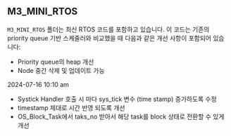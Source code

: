 ## M3_MINI_RTOS

`M3_MINI_RTOS` 폴더는 최신 RTOS 코드를 포함하고 있습니다. 이 코드는 기존의 priority queue 기반 스케줄러와 비교했을 때 다음과 같은 개선 사항이 포함되어 있습니다:

- Priority queue의 heap 개선
- Node 중간 삭제 및 업데이트 가능

2024-07-16 10:10 am
- Systick Handler 호출 시 마다 sys_tick 변수 (time stamp) 증가하도록 수정
- timestamp 제대로 시간 반영 되도록 개선
- OS_Block_Task에서 taks_no 받아서 해당 task를 block 상태로 전환할 수 있게 개선
